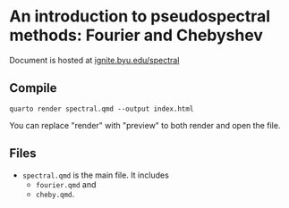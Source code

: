 
# An introduction to pseudospectral methods: Fourier and Chebyshev

Document is hosted at [ignite.byu.edu/spectral](https://ignite.byu.edu/spectral_presentation)

## Compile
`quarto render spectral.qmd --output index.html`

You can replace "render" with "preview" to both render and open the file. 

## Files

- `spectral.qmd` is the main file. It includes 
    - `fourier.qmd` and 
    - `cheby.qmd`. 
    

